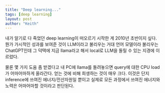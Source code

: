 ```yaml
---
title: "Deep learning..."
tags: [deep learning]
layout: post
author: "Keith"
---
```


내가 알기로 다 죽었던 deep learning이 떠오르기 시작한 게 2010년 초반이지 싶다. 뭔가 가시적인 성과를 보여준 것이 LLM이라고 불리우는 거대 언어 모델이라 불리우는 ChatGPT인데 그 덕택에 지금 llama라고 해서 local로 LLM을 돌릴 수 있는 지경에 이르렀다.

물론 몇 가지 도움 좀 받겠다고 내 PC에 llama를 돌려놓으면 query에 대한 CPU load가 어마어마하게 올라간다. 얻는 것에 비해 희생하는 것이 매우 크다. 이것은 단지 inference에 쓰여진 에너지/전산자원일 뿐이고 실제로 모든 과정에서 쓰여진 에너지와 노력은 어마어마할 것이라고 판단된다.

